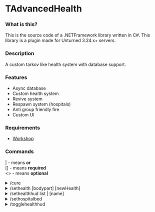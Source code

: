# TAdvancedHealth 

### What is this?
This is the source code of a .NETFramework library written in C#. This library is a plugin made for Unturned 3.24.x+ servers. 

### Description
A custom tarkov like health system with database support.

### Features
* Async database
* Custom health system
* Revive system
* Respawn system (hospitals)
* Anti group friendly fire
* Custom UI

### Requirements
- [Workshop](https://steamcommunity.com/sharedfiles/filedetails/?id=2067970311)

### Commands
| - means <b>or</b></br>
[] - means <b>required</b></br>
<> - means <b>optional</b>

<details>
<summary>/cure <player></summary>
<b>Description:</b> Heal yourself or somebody else.
<br>
<b>Permission(s):</b> tadvancedhealth.commands.cure
</details>

<details>
<summary>/sethealth <player> [bodypart] [newHealth]</summary>
<b>Description:</b> Changes your health or somebody else's.
<br>
<b>Permission(s):</b> tadvancedhealth.commands.sethealth
<br>
</details>

<details>
<summary>/sethealthhud list <page> | [name]</summary>
<b>Description:</b> Checks the cost of a specific item.
<br>
<b>Permission(s):</b> tadvancedhealth.commands.sethealthhud
</details>

<details>
<summary>/sethospitalbed <hospitalname></summary>
<b>Description:</b> Sets a respawn point
<br>
<b>Permission(s):</b> tadvancedhealth.commands.sethospitalbed
</details>

<details>
<summary>/togglehealthhud</summary>
<b>Description:</b> Toggles the custom hud.
<br>
<b>Permission(s):</b> tadvancedhealth.commands.togglehud
</details>
